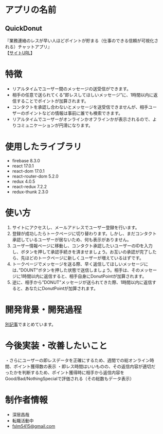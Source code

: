 # アプリの名前

## QuickDonut

『業務連絡のレスが早い人ほどポイントが貯まる（仕事のできる信頼が可視化される）チャットアプリ』
<br/>
【[サイトURL](https://quickdonutfb.firebaseapp.com)】

# 特徴

* リアルタイムでユーザー間のメッセージの送受信ができます。
* 相手の任意で送られてくる”即レスしてほしいメッセージ”に、1時間以内に返信することでポイントが加算されます。
* コンタクトを承認し合わないとメッセージを送受信できませんが、相手ユーザーのポイントなどの情報は事前に誰でも検索できます。
* リアルタイムでユーザーがオンラインかオフラインかが表示されるので、よりコミュニケーションが円滑になります。

# 使用したライブラリ

* firebase 8.3.0
* react 17.0.1
* react-dom 17.0.1
* react-router-dom 5.2.0
* redux 4.0.5
* react-redux 7.2.2
* redux-thunk 2.3.0

# 使い方

1. サイトにアクセスし、メールアドレスでユーザー登録を行います。
2. 登録が成功したらトークページに切り替わります。しかし、まだコンタクト承認しているユーザーが居ないため、何も表示がありません。
3. ユーザー情報ページに移動し、コンタクト承認したいユーザーのIDを入力し、ボタンを押して承認手続きを済ませましょう。お互いの承認が完了したら、先ほどのトークページに新しくユーザーが増えているはずです。
4. トークページでメッセージを送る際、早く返信してほしいメッセージには、”DOUNT”ボタンを押した状態で送信しましょう。相手は、そのメッセージに1時間以内に返信すると、相手自身にDonutPointが加算されます。
5. 逆に、相手から”DONUT”メッセージが送られてきた際、1時間以内に返信すると、あなたにDonutPointが加算されます。

# 開発背景・開発過程

[別記事](https://qiita.com/Yopipo415/items/41fd9435cdd6cb7ad294)でまとめています。

# 今後実装・改善したいこと

・さらにユーザーの即レスデータを正確にするため、週間での総オンライン時間、ポイント獲得数の表示
・即レス時間はいいものの、その返信内容が適切だったかを判断するため、ポイント獲得時に相手から返信内容をGood/Bad/NothingSpecialで評価される（その総数もデータ表示）

# 制作者情報

* 深居昌哉
* 転職活動中
* fslm5415@gmail.com
